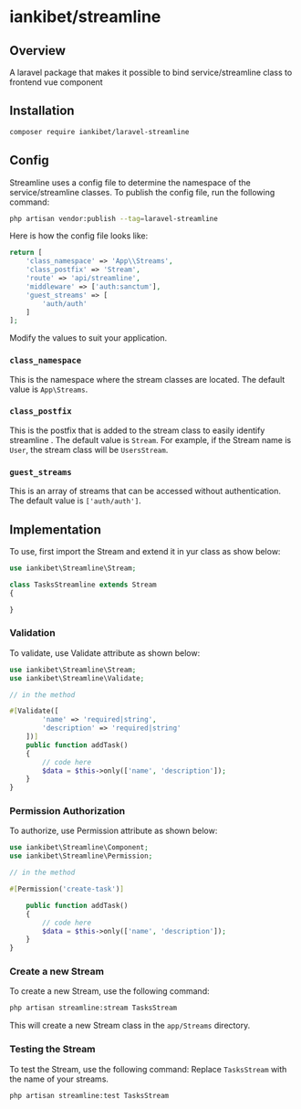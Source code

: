 # iankibet/streamline

## Overview

A laravel package that makes it possible to bind service/streamline class to frontend vue component

## Installation

```sh
composer require iankibet/laravel-streamline
```

## Config

Streamline uses a config file to determine the namespace of the service/streamline classes. To publish the config file, run the following command:

```sh
php artisan vendor:publish --tag=laravel-streamline
```

Here is how the config file looks like:
    
```php
return [
    'class_namespace' => 'App\\Streams',
    'class_postfix' => 'Stream',
    'route' => 'api/streamline',
    'middleware' => ['auth:sanctum'],
    'guest_streams' => [
        'auth/auth'
    ]
];
```

Modify the values to suit your application.

### ```class_namespace```

This is the namespace where the stream classes are located. The default value is `App\Streams`.

### ```class_postfix```

This is the postfix that is added to the stream class to easily identify streamline . The default value is `Stream`. For example, if the Stream name is `User`, the stream class will be `UsersStream`.

### ```guest_streams```

This is an array of streams that can be accessed without authentication. The default value is `['auth/auth']`.

## Implementation
To use, first import the Stream and extend it in yur class as show below:

```php
use iankibet\Streamline\Stream;

class TasksStreamline extends Stream
{

}
```

### Validation
To validate, use Validate attribute as shown below:

```php
use iankibet\Streamline\Stream;
use iankibet\Streamline\Validate;

// in the method

#[Validate([
        'name' => 'required|string',
        'description' => 'required|string'
    ])]
    public function addTask()
    {
        // code here
        $data = $this->only(['name', 'description']);
    }
}
```

### Permission Authorization

To authorize, use Permission attribute as shown below:

```php
use iankibet\Streamline\Component;
use iankibet\Streamline\Permission;

// in the method

#[Permission('create-task')]

    public function addTask()
    {
        // code here
        $data = $this->only(['name', 'description']);
    }
}
```

### Create a new Stream

To create a new Stream, use the following command:

```sh
php artisan streamline:stream TasksStream
```

This will create a new Stream class in the `app/Streams` directory.

### Testing the Stream

To test the Stream, use the following command: Replace `TasksStream` with the name of your streams.

```sh
php artisan streamline:test TasksStream
```
